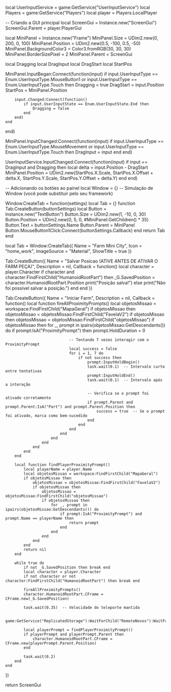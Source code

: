 local UserInputService = game:GetService("UserInputService")
local Players = game:GetService("Players")
local player = Players.LocalPlayer

-- Criando a GUI principal
local ScreenGui = Instance.new("ScreenGui")
ScreenGui.Parent = player.PlayerGui

local MiniPanel = Instance.new("Frame")
MiniPanel.Size = UDim2.new(0, 200, 0, 100)
MiniPanel.Position = UDim2.new(0.5, -100, 0.5, -50)
MiniPanel.BackgroundColor3 = Color3.fromRGB(30, 30, 30)
MiniPanel.BorderSizePixel = 2
MiniPanel.Parent = ScreenGui

local Dragging
local DragInput
local DragStart
local StartPos

MiniPanel.InputBegan:Connect(function(input)
    if input.UserInputType == Enum.UserInputType.MouseButton1 or input.UserInputType == Enum.UserInputType.Touch then
        Dragging = true
        DragStart = input.Position
        StartPos = MiniPanel.Position

        input.Changed:Connect(function()
            if input.UserInputState == Enum.UserInputState.End then
                Dragging = false
            end
        end)
    end
end)

MiniPanel.InputChanged:Connect(function(input)
    if input.UserInputType == Enum.UserInputType.MouseMovement or input.UserInputType == Enum.UserInputType.Touch then
        DragInput = input
    end
end)

UserInputService.InputChanged:Connect(function(input)
    if input == DragInput and Dragging then
        local delta = input.Position - DragStart
        MiniPanel.Position = UDim2.new(StartPos.X.Scale, StartPos.X.Offset + delta.X, StartPos.Y.Scale, StartPos.Y.Offset + delta.Y)
    end
end)

-- Adicionando os botões ao painel
local Window = {} -- Simulação de Window (você pode substituir pelo seu framework)

Window.CreateTab = function(settings)
    local Tab = {}
    function Tab:CreateButton(buttonSettings)
        local Button = Instance.new("TextButton")
        Button.Size = UDim2.new(1, -10, 0, 30)
        Button.Position = UDim2.new(0, 5, 0, #MiniPanel:GetChildren() * 35)
        Button.Text = buttonSettings.Name
        Button.Parent = MiniPanel
        Button.MouseButton1Click:Connect(buttonSettings.Callback)
    end
    return Tab
end

local Tab = Window:CreateTab({
    Name = "Farm Mini City",
    Icon = "home_work",
    ImageSource = "Material",
    ShowTitle = true
})

Tab:CreateButton({
    Name = "Salvar Posicao (ATIVE ANTES DE ATIVAR O FARM PEÇA)",
    Description = nil,
    Callback = function()
        local character = player.Character
        if character and character:FindFirstChild("HumanoidRootPart") then
            _G.SavedPosition = character.HumanoidRootPart.Position
            print("Posição salva!")
        else
            print("Não foi possível salvar a posição.")
        end
    end
})

Tab:CreateButton({
    Name = "Iniciar Farm",
    Description = nil,
    Callback = function()
        local function fireAllProximityPrompts()
            local objetosMissao = workspace:FindFirstChild("MapaGeral")
            if objetosMissao then
                objetosMissao = objetosMissao:FindFirstChild("FavelaV2")
                if objetosMissao then
                    objetosMissao = objetosMissao:FindFirstChild("objetosMissao")
                    if objetosMissao then
                        for _, prompt in ipairs(objetosMissao:GetDescendants()) do
                            if prompt:IsA("ProximityPrompt") then
                                prompt.HoldDuration = 0
                                
                                -- Tentando 7 vezes interagir com o ProximityPrompt
                                local success = false
                                for i = 1, 7 do
                                    if not success then
                                        prompt:InputHoldBegin()
                                        task.wait(0.1)  -- Intervalo curto entre tentativas
                                        prompt:InputHoldEnd()
                                        task.wait(0.1)  -- Intervalo após a interação
                                        
                                        -- Verifica se o prompt foi ativado corretamente
                                        if prompt.Parent and prompt.Parent:IsA("Part") and prompt.Parent.Position then
                                            success = true  -- Se o prompt foi ativado, marca como bem-sucedido
                                        end
                                    end
                                end
                            end
                        end
                    end
                end
            end
        end

        local function findPlayerProximityPrompt()
            local playerName = player.Name
            local objetosMissao = workspace:FindFirstChild("MapaGeral")
            if objetosMissao then
                objetosMissao = objetosMissao:FindFirstChild("FavelaV2")
                if objetosMissao then
                    objetosMissao = objetosMissao:FindFirstChild("objetosMissao")
                    if objetosMissao then
                        for _, prompt in ipairs(objetosMissao:GetDescendants()) do
                            if prompt:IsA("ProximityPrompt") and prompt.Name == playerName then
                                return prompt
                            end
                        end
                    end
                end
            end
            return nil
        end

        while true do
            if not _G.SavedPosition then break end
            local character = player.Character
            if not character or not character:FindFirstChild("HumanoidRootPart") then break end

            fireAllProximityPrompts()
            character.HumanoidRootPart.CFrame = CFrame.new(_G.SavedPosition)

            task.wait(0.35)  -- Velocidade do teleporte mantida

            game:GetService("ReplicatedStorage"):WaitForChild("RemoteNovos"):WaitForChild("trabalhos"):FireServer("missaoPECAS")

            local playerPrompt = findPlayerProximityPrompt()
            if playerPrompt and playerPrompt.Parent then
                character.HumanoidRootPart.CFrame = CFrame.new(playerPrompt.Parent.Position)
            end

            task.wait(0.2)
        end
    end
})

return ScreenGui
